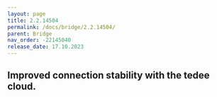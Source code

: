 ```yaml
---
layout: page
title: 2.2.14504
permalink: /docs/bridge/2.2.14504/
parent: Bridge
nav_order: -22145040
release_date: 17.10.2023
---
```


## Improved connection stability with the tedee cloud.
